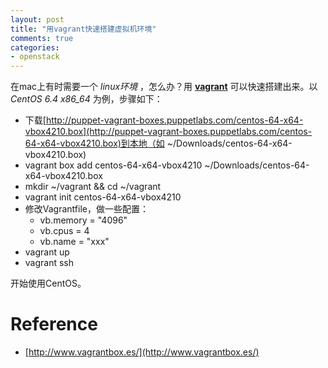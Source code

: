 ```yaml
---
layout: post
title: "用vagrant快速搭建虚拟机环境"
comments: true
categories:
- openstack
---
```


在mac上有时需要一个 *linux环境* ，怎么办？用 **[vagrant](https://www.vagrantup.com/)** 可以快速搭建出来。以 *CentOS 6.4 x86_64* 为例，步骤如下：

- 下载[http://puppet-vagrant-boxes.puppetlabs.com/centos-64-x64-vbox4210.box](http://puppet-vagrant-boxes.puppetlabs.com/centos-64-x64-vbox4210.box)到本地（如 ~/Downloads/centos-64-x64-vbox4210.box)
- vagrant box add centos-64-x64-vbox4210 ~/Downloads/centos-64-x64-vbox4210.box
- mkdir ~/vagrant && cd ~/vagrant
- vagrant init centos-64-x64-vbox4210
- 修改Vagrantfile，做一些配置：
	- vb.memory = "4096"
	- vb.cpus = 4
	- vb.name = "xxx"
- vagrant up
- vagrant ssh

开始使用CentOS。

Reference
=========
- [http://www.vagrantbox.es/](http://www.vagrantbox.es/)

